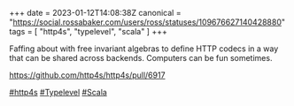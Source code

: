 +++
date = 2023-01-12T14:08:38Z
canonical = "https://social.rossabaker.com/users/ross/statuses/109676627140428880"
tags = [ "http4s", "typelevel", "scala" ]
+++

<p>Faffing about with free invariant algebras to define HTTP codecs in a way that can be shared across backends.  Computers can be fun sometimes.</p><p><a href="https://github.com/http4s/http4s/pull/6917" target="_blank" rel="nofollow noopener noreferrer"><span class="invisible">https://</span><span class="ellipsis">github.com/http4s/http4s/pull/</span><span class="invisible">6917</span></a></p><p><a href="https://social.rossabaker.com/tags/http4s" class="mention hashtag" rel="tag">#<span>http4s</span></a> <a href="https://social.rossabaker.com/tags/Typelevel" class="mention hashtag" rel="tag">#<span>Typelevel</span></a> <a href="https://social.rossabaker.com/tags/Scala" class="mention hashtag" rel="tag">#<span>Scala</span></a></p>
